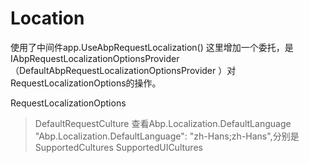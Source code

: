 # Location
 使用了中间件app.UseAbpRequestLocalization()
 这里增加一个委托，是IAbpRequestLocalizationOptionsProvider（DefaultAbpRequestLocalizationOptionsProvider ）对RequestLocalizationOptions的操作。

 RequestLocalizationOptions
 > DefaultRequestCulture  查看Abp.Localization.DefaultLanguage  
     "Abp.Localization.DefaultLanguage": "zh-Hans;zh-Hans",分别是
 > SupportedCultures 
 > SupportedUICultures 
